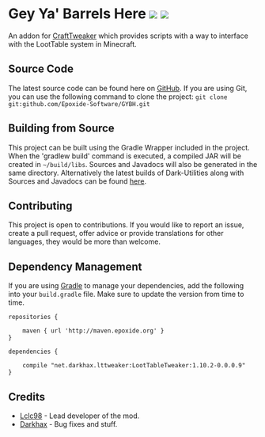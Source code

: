 # Gey Ya' Barrels Here [![](http://cf.way2muchnoise.eu/261557.svg)](https://minecraft.curseforge.com/projects/get-ya-barrels-here) [![](http://cf.way2muchnoise.eu/versions/261557.svg)](https://minecraft.curseforge.com/projects/get-ya-barrels-here)
An addon for [CraftTweaker](https://minecraft.curseforge.com/projects/crafttweaker) which provides scripts with a way to interface with the LootTable system in Minecraft. 

## Source Code
The latest source code can be found here on [GitHub](https://github.com/Epoxide-Software/GYBH). If you are using Git, you can use the following command to clone the project: `git clone git:github.com/Epoxide-Software/GYBH.git`

## Building from Source
This project can be built using the Gradle Wrapper included in the project. When the 'gradlew build' command is executed, a compiled JAR will be created in `~/build/libs`. Sources and Javadocs will also be generated in the same directory. Alternatively the latest builds of Dark-Utilities along with Sources and Javadocs can be found [here](http://maven.epoxide.org/org/epoxide/gybh/GYBH/).

## Contributing
This project is open to contributions. If you would like to report an issue, create a pull request, offer advice or provide translations for other languages, they would be more than welcome.

## Dependency Management
If you are using [Gradle](https://gradle.org) to manage your dependencies, add the following into your `build.gradle` file. Make sure to update the version from time to time.
```
repositories {

    maven { url 'http://maven.epoxide.org' }
}

dependencies {

    compile "net.darkhax.lttweaker:LootTableTweaker:1.10.2-0.0.0.9"
}
```

## Credits
* [Lclc98](https://github.com/lclc98) - Lead developer of the mod.
* [Darkhax](https://github.com/darkhax) - Bug fixes and stuff. 
